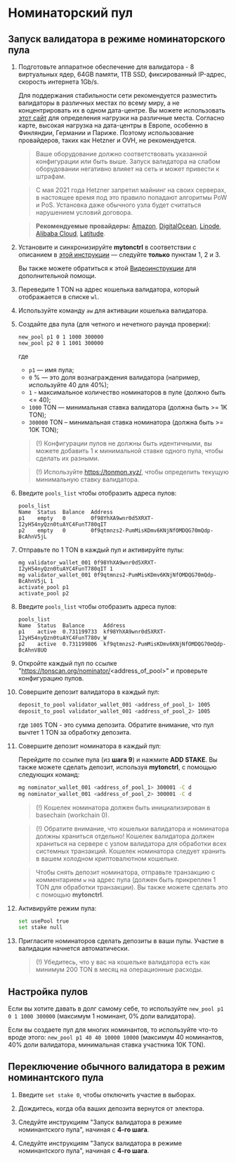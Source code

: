 # Номинаторский пул

## Запуск валидатора в режиме номинаторского пула

1. Подготовьте аппаратное обеспечение для валидатора - 8 виртуальных ядер, 64GB памяти, 1TB SSD, фиксированный IP-адрес, скорость интернета 1Gb/s.

   Для поддержания стабильности сети рекомендуется разместить валидаторы в различных местах по всему миру, а не концентрировать их в одном дата-центре. Вы можете использовать [этот сайт](https://status.toncenter.com/) для определения нагрузки на различные места. Согласно карте, высокая нагрузка на дата-центры в Европе, особенно в Финляндии, Германии и Париже. Поэтому использование провайдеров, таких как Hetzner и OVH, не рекомендуется.

   > Ваше оборудование должно соответствовать указанной конфигурации или быть выше. Запуск валидатора на слабом оборудовании негативно влияет на сеть и может привести к штрафам.

   > С мая 2021 года Hetzner запретил майнинг на своих серверах, в настоящее время под это правило попадают алгоритмы PoW и PoS. Установка даже обычного узла будет считаться нарушением условий договора.

   > **Рекомендуемые провайдеры:** [Amazon](https://aws.amazon.com/), [DigitalOcean](https://www.digitalocean.com/), [Linode](https://www.linode.com/), [Alibaba Cloud](https://alibabacloud.com/), [Latitude](https://www.latitude.sh/).

2. Установите и синхронизируйте **mytonctrl** в соответствии с описанием в [этой инструкции](https://github.com/ton-blockchain/mytonctrl/blob/master/docs/ru/manual-ubuntu.md) — следуйте **только** пунктам 1, 2 и 3.

   Вы также можете обратиться к этой [Видеоинструкции](https://ton.org/docs/#/nodes/run-node) для дополнительной помощи.

3. Переведите 1 TON на адрес кошелька валидатора, который отображается в списке `wl`.

4. Используйте команду `aw` для активации кошелька валидатора.

5. Создайте два пула (для четного и нечетного раунда проверки):
   
   ```
   new_pool p1 0 1 1000 300000
   new_pool p2 0 1 1001 300000
   ```
   
   где
    * `p1` — имя пула;
    * `0` % — это доля вознаграждения валидатора (например, используйте 40 для 40%);
    * `1` - максимальное количество номинаторов в пуле (должно быть <= 40);
    * `1000` TON — минимальная ставка валидатора (должна быть >= 1K TON);
    * `300000` TON – минимальная ставка номинатора (должна быть >= 10K TON);

   > (!) Конфигурации пулов не должны быть идентичными, вы можете добавить 1 к минимальной ставке одного пула, чтобы сделать их разными.

   > (!) Используйте https://tonmon.xyz/, чтобы определить текущую минимальную ставку валидатора.

6. Введите `pools_list` чтобы отобразить адреса пулов:

   ```
   pools_list
   Name  Status  Balance  Address
   p1    empty   0        0f98YhXA9wnr0d5XRXT-I2yH54nyQzn0tuAYC4FunT780qIT
   p2    empty   0        0f9qtmnzs2-PumMisKDmv6KNjNfOMDQG70mQdp-BcAhnV5jL
   ```

7. Отправьте по 1 TON в каждый пул и активируйте пулы:
   
   ```
   mg validator_wallet_001 0f98YhXA9wnr0d5XRXT-I2yH54nyQzn0tuAYC4FunT780qIT 1
   mg validator_wallet_001 0f9qtmnzs2-PumMisKDmv6KNjNfOMDQG70mQdp-BcAhnV5jL 1
   activate_pool p1
   activate_pool p2
   ```

8. Введите `pools_list` чтобы отобразить адреса пулов:
   
   ```
   pools_list
   Name  Status  Balance      Address
   p1    active  0.731199733  kf98YhXA9wnr0d5XRXT-I2yH54nyQzn0tuAYC4FunT780v_W
   p2    active  0.731199806  kf9qtmnzs2-PumMisKDmv6KNjNfOMDQG70mQdp-BcAhnV8UO
   ```

9. Откройте каждый пул по ссылке "https://tonscan.org/nominator/<address_of_pool>" и проверьте конфигурацию пулов.

10. Совершите депозит валидатора в каждый пул:

    ```bash
    deposit_to_pool validator_wallet_001 <address_of_pool_1> 1005
    deposit_to_pool validator_wallet_001 <address_of_pool_2> 1005
    ```

    где `1005` TON - это сумма депозита. Обратите внимание, что пул вычтет 1 TON за обработку депозита.

11. Совершите депозит номинатора в каждый пул:

    Перейдите по ссылке пула (из **шага 9**) и нажмите **ADD STAKE**. 
    Вы также можете сделать депозит, используя **mytonctrl**, с помощью следующих команд:

    ```bash
    mg nominator_wallet_001 <address_of_pool_1> 300001 -C d
    mg nominator_wallet_001 <address_of_pool_2> 300001 -C d
    ```

    > (!) Кошелек номинатора должен быть инициализирован в basechain (workchain 0).

    > (!) Обратите внимание, что кошельки валидатора и номинатора должны храниться отдельно! Кошелек валидатора должен храниться на сервере с узлом валидатора для обработки всех системных транзакций. Кошелек номинатора следует хранить в вашем холодном криптовалютном кошельке.

    > Чтобы снять депозит номинатора, отправьте транзакцию с комментарием `w` на адрес пула (должен быть прикреплен 1 TON для обработки транзакции). Вы также можете сделать это с помощью **mytonctrl**.

12. Активируйте режим пула:

    ```bash
    set usePool true
    set stake null
    ```

13. Пригласите номинаторов сделать депозиты в ваши пулы. Участие в валидации начнется автоматически.

    > (!) Убедитесь, что у вас на кошельке валидатора есть как минимум 200 TON в месяц на операционные расходы.

## Настройка пулов

Если вы хотите давать в долг самому себе, то используйте `new_pool p1 0 1 1000 300000` (максимум 1 номинант, 0% доли валидатора).

Если вы создаете пул для многих номинантов, то используйте что-то вроде этого: `new_pool p1 40 40 10000 10000` (максимум 40 номинантов, 40% доли валидатора, минимальная ставка участника 10K TON).

## Переключение обычного валидатора в режим номинантского пула

1. Введите `set stake 0`, чтобы отключить участие в выборах.

2. Дождитесь, когда оба ваших депозита вернутся от электора.

3. Следуйте инструкциям "Запуск валидатора в режиме номинантского пула", начиная с **4-го шага**.

3. Следуйте инструкциям "Запуск валидатора в режиме номинантского пула", начиная с **4-го шага**.